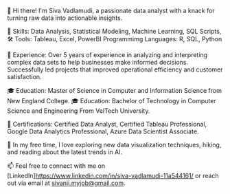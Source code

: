 👋 Hi there! I'm Siva Vadlamudi, a passionate data analyst with a knack for turning raw data into actionable insights.

🔧 Skills: Data Analysis, Statistical Modeling, Machine Learning, SQL Scripts, 
🛠️ Tools:  Tableau, Excel, PowerBI
    Programmimg Languages: R, SQL, Python

💼 Experience: Over 5 years of experience in analyzing and interpreting complex data sets to help businesses make informed decisions. Successfully led projects that improved operational efficiency and customer satisfaction.

🎓 Education: Master of Science in Computer and Information Science from New England College.
🎓 Education: Bachelor of Technology in Computer Science and Engineering From VelTech University.

📜 Certifications: Certified Data Analyst, Certified Tableau Professional,	Google Data Analytics Professional, Azure Data Scientist Associate. 

🌱 In my free time, I love exploring new data visualization techniques, hiking, and reading about the latest trends in AI.

📫 Feel free to connect with me on [LinkedIn]https://www.linkedin.com/in/siva-vadlamudi-11a544161/ or reach out via email at sivanji.myjob@gmail.com.
